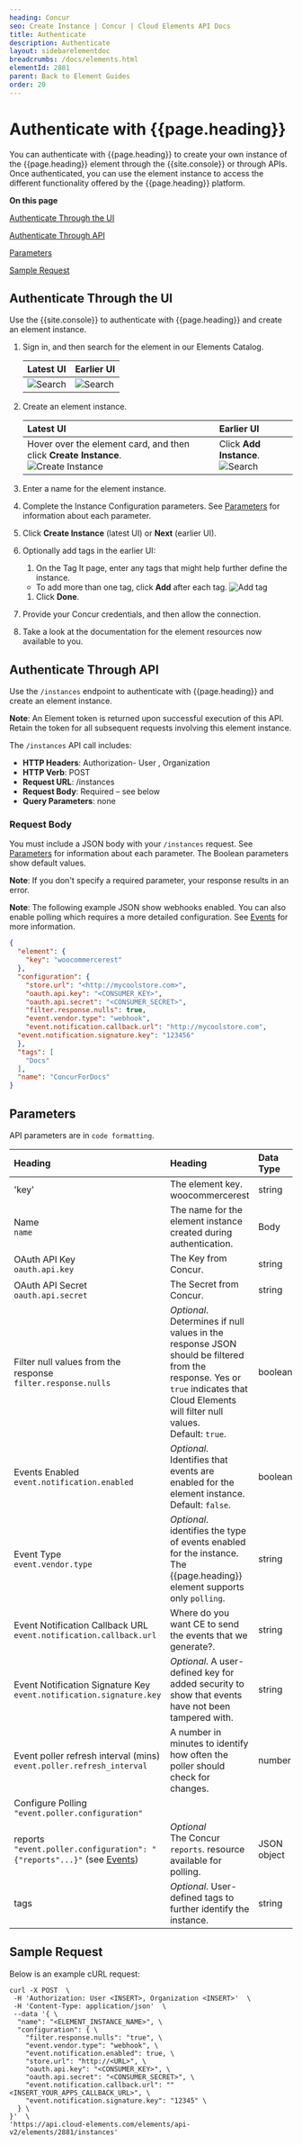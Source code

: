 ```yaml
---
heading: Concur
seo: Create Instance | Concur | Cloud Elements API Docs
title: Authenticate
description: Authenticate
layout: sidebarelementdoc
breadcrumbs: /docs/elements.html
elementId: 2881
parent: Back to Element Guides
order: 20
---
```


# Authenticate with {{page.heading}}

You can authenticate with {{page.heading}} to create your own instance of the {{page.heading}} element through the {{site.console}} or through APIs. Once authenticated, you can use the element instance to access the different functionality offered by the {{page.heading}} platform.

__On this page__

[Authenticate Through the UI](#authenticate-through-the-ui)

[Authenticate Through API](#authenticate-through-api)

[Parameters](#parameters)

[Sample Request](#sample-request)


## Authenticate Through the UI

Use the {{site.console}} to authenticate with {{page.heading}} and create an element instance.

1. Sign in, and then search for the element in our Elements Catalog.

    | Latest UI | Earlier UI  |
    | :------------- | :------------- |
    |  ![Search](../img/Element-Search2.png)  |  ![Search](../img/Element-Search.png)  |

3. Create an element instance.

    | Latest UI | Earlier UI  |
    | :------------- | :------------- |
    | Hover over the element card, and then click __Create Instance__.</br> ![Create Instance](../img/Create-Instance.gif)  | Click __Add Instance__.</br> ![Search](../img/Add-Instance.png)  |

5. Enter a name for the element instance.
6. Complete the Instance Configuration parameters. See [Parameters](#parameters) for information about each parameter.
7. Click __Create Instance__ (latest UI) or __Next__ (earlier UI).
8. Optionally add tags in the earlier UI:
     1. On the Tag It page, enter any tags that might help further define the instance.
      * To add more than one tag, click __Add__ after each tag.
      ![Add tag](../img/Add-Tag.png)
     1. Click __Done__.
8. Provide your Concur credentials, and then allow the connection.
8. Take a look at the documentation for the element resources now available to you.

## Authenticate Through API

Use the `/instances` endpoint to authenticate with {{page.heading}} and create an element instance.

__Note__: An Element token is returned upon successful execution of this API. Retain the token for all subsequent requests involving this element instance.

The `/instances` API call includes:

* __HTTP Headers__: Authorization- User <user secret>, Organization <organization secret>
* __HTTP Verb__: POST
* __Request URL__: /instances
* __Request Body__: Required – see below
* __Query Parameters__: none

### Request Body

You must include a JSON body with your `/instances` request.  See [Parameters](#parameters) for information about each parameter. The Boolean parameters show default values.

__Note__: If you don't specify a required parameter, your response results in an error.

__Note__: The following example JSON show webhooks enabled. You can also enable polling which requires a more detailed configuration. See [Events](events.html) for more information.

```json
{
  "element": {
    "key": "woocommercerest"
  },
  "configuration": {
	"store.url": "<http://mycoolstore.com>",
	"oauth.api.key": "<CONSUMER_KEY>",
	"oauth.api.secret": "<CONSUMER_SECRET>",
	"filter.response.nulls": true,
	"event.vendor.type": "webhook",
	"event.notification.callback.url": "http://mycoolstore.com",
  "event.notification.signature.key": "123456"
  },
  "tags": [
	"Docs"
  ],
  "name": "ConcurForDocs"
}
```

## Parameters

API parameters are in `code formatting`.

| Heading | Heading   | Data Type |
| :------------- | :------------- | :------------- |
| 'key' | The element key.<br>woocommercerest  | string  |
| Name</br>`name` |  The name for the element instance created during authentication.   | Body  |
| OAuth API Key</br>`oauth.api.key` | The Key from Concur. |  string |
| OAuth API Secret</br>`oauth.api.secret` |  The Secret from Concur.| string |
| Filter null values from the response </br>`filter.response.nulls` | *Optional*. Determines if null values in the response JSON should be filtered from the response. Yes or `true` indicates that Cloud Elements will filter null values. </br>Default: `true`.  | boolean |
| Events Enabled </br>`event.notification.enabled` | *Optional*. Identifies that events are enabled for the element instance.</br>Default: `false`.  | boolean |
| Event Type </br>`event.vendor.type` | *Optional*. identifies the type of events enabled for the instance. The {{page.heading}} element supports only `polling`. | string |
| Event Notification Callback URL</br>`event.notification.callback.url` |  Where do you want CE to send the events that we generate?. | string |
| Event Notification Signature Key </br>`event.notification.signature.key` | *Optional*. A user-defined key for added security to show that events have not been tampered with. | string |
| Event poller refresh interval (mins)</br>`event.poller.refresh_interval`  | A number in minutes to identify how often the poller should check for changes. |  number|
| Configure Polling </br>`"event.poller.configuration"` |  |  |
| reports</br>`"event.poller.configuration": "{"reports"...}"` (see [Events](events.html))| *Optional*</br>The Concur `reports`. resource available for polling. |JSON object |
| tags | *Optional*. User-defined tags to further identify the instance. | string |

## Sample Request

Below is an example cURL request:

```
curl -X POST  \
 -H 'Authorization: User <INSERT>, Organization <INSERT>'  \
 -H 'Content-Type: application/json'  \
 --data '{ \
  "name": "<ELEMENT_INSTANCE_NAME>", \
  "configuration": { \
    "filter.response.nulls": "true", \
    "event.vendor.type": "webhook", \
    "event.notification.enabled": true, \
    "store.url": "http://<URL>", \
    "oauth.api.key": "<CONSUMER_KEY>", \
    "oauth.api.secret": "<CONSUMER_SECRET>", \
    "event.notification.callback.url": ""<INSERT_YOUR_APPS_CALLBACK_URL>", \
    "event.notification.signature.key": "12345" \
  } \
}'  \
'https://api.cloud-elements.com/elements/api-v2/elements/2881/instances'
```
